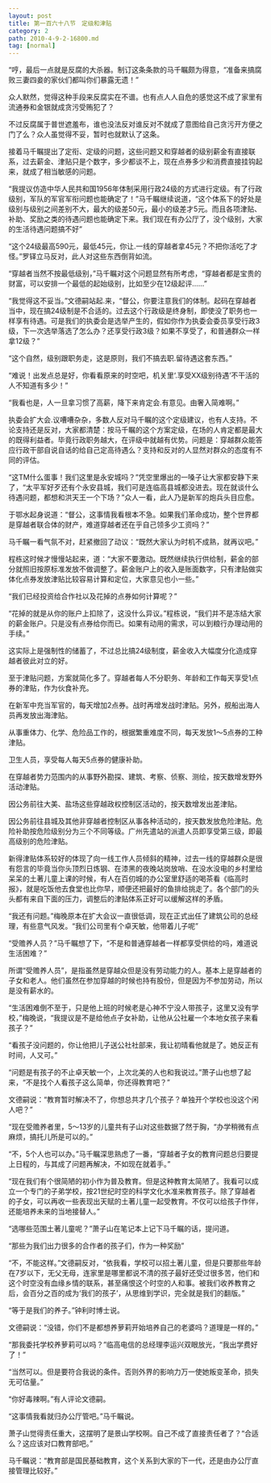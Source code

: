 ```yaml
---
layout: post
title: 第一百六十八节　定级和津贴
category: 2
path: 2010-4-9-2-16800.md
tag: [normal]
---
```


“哼，最后一点就是反腐的大杀器。制订这条条款的马千瞩颇为得意，“准备来搞腐败三妻四妾的家伙们都叫你们暴露无遗！”

众人默然，觉得这种手段来反腐实在不谱。也有点人人自危的感觉这不成了家里有流通券和金银就成贪污受贿犯了？

不过反腐属于普世遮羞布，谁也没法反对谁反对不就成了意图给自己贪污开方便之门了么？众人虽觉得不妥，暂时也就默认了这条。

接着马千瞩提出了定衔、定级的问题，这些问题又和穿越者的级别薪金有直接联系，过去薪金、津贴只是个数字，多少都谈不上，现在点券多少和消费直接挂钩起来，就成了相当敏感的问题。

“我提议仿造中华人民共和国1956年体制采用行政24级的方式进行定级。有了行政级别，军队的军官军衔问题也能确定了！”马千瞩继续说道，“这个体系下的好处是级别与级别之间差别不大，最大的级差50元，最小的级差才5元。而且各项津贴、补助、奖励之类的待遇问题也能确定下来。我们现在有办公厅了，没个级别，大家的生活待遇问题搞不好”

“这个24级最高590元，最低45元，你让.一线的穿越者拿45元？不把你活吃了才怪。”罗铎立马反对，此人对这些东西倒背如流。

“穿越者当然不按最低级别，”马千瞩对这个问题显然有所考虑，“穿越者都是宝贵的财富，可以安排一个最低的起始级别，比如至少在12级起评……”

“我觉得这不妥当。”文德嗣站起.来，“督公，你要注意我们的体制。起码在穿越者当中，现在搞24级制是不合适的。过去这个行政级是终身制，即使没了职务也一样享有待遇。可是我们的执委会是选举产生的，假如你作为执委会委员享受行政3级，下一次选举落选了怎么办？还享受行政3级？如果不享受了，和普通群众一样拿12级？”

“这个自然，级别跟职务走，这是原则，我们不搞去职.留待遇这套东西。”

“难说！出发点总是好，你看看原来的时空吧，机关里‘.享受XX级别待遇’不干活的人不知道有多少！”

“我看也是，人一旦拿习惯了高薪，降下来肯定会.有意见。由奢入简难啊。”

执委会扩大会.议嘈嘈杂杂，多数人反对马千瞩的这个定级建议，也有人支持。不论支持还是反对，大家都清楚：按马千瞩的这个方案定级，在场的人肯定都是最大的既得利益者。毕竟行政职务越大，在评级中就越有优势。问题是：穿越群众能答应行政干部自说自话的给自己定高待遇么？支持和反对的人显然对群众的态度有不同的评估。

“这TM什么蛋事！我们这里是永安城吗？”凭空里爆出的一嗓子让大家都安静下来了，“太平军好歹还有个永安县城，我们可是连临高县城都没进去。现在就谈什么待遇问题，都想和洪天王一个下场？”众人一看，此人乃是新军的炮兵头目应愈。

于鄂水起身说道：“督公，这事情我看根本不急。如果我们革命成功，整个世界都是穿越者联合体的财产，难道穿越者还在乎自己领多少工资吗？”

马千瞩一看气氛不对，赶紧撤回了动议：“既然大家认为时机不成熟，就再议吧。”

程栋这时候才慢慢站起来，道：“大家不要激动。既然继续执行供给制，薪金的部分就照旧按原标准发放不做调整了。薪金账户上的收入是账面数字，只有津贴做实体化点券发放津贴比较容易计算和定位，大家意见也小一些。”

“我们已经投资给合作社以及花掉的点券如何计算呢？”

“花掉的就是从你的账户上扣除了，这没什么异议。”程栋说，“我们并不是冻结大家的薪金账户。只是没有点券给你而已。如果有动用的需求，可以到粮行办理动用的手续。”

这实际上是强制性的储蓄了，不过总比搞24级制度，薪金收入大幅度分化造成穿越者彼此对立的好。

至于津贴问题，方案就简化多了。穿越者每人不分职务、年龄和工作每天享受1点券的津贴，作为伙食补充。

在新军中充当军官的，每天增加2点券。战时再增发战时津贴。另外，舰船出海人员再发放出海津贴。

从事重体力、化学、危险品工作的，根据繁重难度不同，每天发放1～5点券的工种津贴。

卫生人员，享受每人每天5点券的健康补助。

在穿越者势力范围内的从事野外勘探、建筑、考察、侦察、测绘，按天数增发野外活动津贴。

因公务前往大美、盐场这些穿越政权控制区活动的，按天数增发出差津贴。

因公务前往县城及其他非穿越者控制区从事各种活动的，按天数发放危险津贴。危险补助按危险级别分为三个不同等级。广州先遣站的派遣人员即享受第三级，即最高级别的危险津贴。

新得津贴体系较好的体现了向一线工作人员倾斜的精神，过去一线的穿越群众是很有怨言的毕竟当你头顶烈日炼钢、在漆黑的夜晚站岗放哨、在没水没电的乡村里给呆呆的土著儿童上课的时候，有人在百仞城的办公室里舒适的喝茶看《临高时报》，就是吃饭他去食堂也比你早，顺便还把最好的鱼排给挑走了。各个部门的头头都有来自下面的压力，调整后的津贴体系正好可以缓解这样的矛盾。

“我还有问题。”梅晚原本在扩大会议一直很低调，现在正式出任了建筑公司的总经理，有些意气风发。“我们公司里有个卓天敏，他带着儿子呢”

“受赡养人员？”马千瞩想了下，“不是和普通穿越者一样都享受供给的吗，难道说生活困难？”

所谓“受赡养人员”，是指虽然是穿越众但是没有劳动能力的人。基本上是穿越者的子女和老人。他们虽然在参加穿越的时候也持有股份，但是因为不参加劳动，所以是没有薪水的。

“生活困难倒不至于，只是他上班的时候老是心神不宁没人带孩子，这里又没有学校，”梅晚说，“我提议是不是给他点子女补助，让他从公社雇一个本地女孩子来看孩子？”

“看孩子没问题的，你让他把儿子送公社社部来，我让初晴看他就是了。她反正有时间，人又可。”

“问题是有孩子的不止卓天敏一个，上次北美的人也和我说过。”萧子山也想了起来，“不是找个人看孩子这么简单，你还得教育吧？”

文德嗣说：“教育暂时解决不了，你想总共才几个孩子？单独开个学校也没这个闲人吧？”

“现在受赡养者里，5～13岁的儿童共有子山对这些数据了然于胸，“办学稍微有点麻烦，搞托儿所是可以的。”

“不，5个人也可以办。”马千瞩深思熟虑了一番，“穿越者子女的教育问题总归要提上日程的，与其成了问题再解决，不如现在就着手。”

“现在我们有个很简陋的初小作为普及教育。但是这种教育太简陋了。我看可以成立一个专门的子弟学校，按21世纪时空的科学文化水准来教育孩子。除了穿越者的子女，可以再收一些表现出天赋的土著儿童一起受教育。不仅可以给孩子作伴，还能培养未来的当地接替人。”

“选哪些范围土著儿童呢？”萧子山在笔记本上记下马千瞩的话，提问道。

“那些为我们出力很多的合作者的孩子们，作为一种奖励”

“不，不能这样。”文德嗣反对，“依我看，学校可以招土著儿童，但是只要那些年龄在7岁以下，无父无母，连家里是哪里都说不清的孩子最好还受过很多苦，他们和这个时空没有血缘乡情的联系，甚至痛恨这个时空的人和事。被我们收养教育之后，会百分之百的成为‘我们的孩子’，从思维到学识，完全就是我们的翻版。”

“等于是我们的养子。”钟利时博士说。

文德嗣说：“没错，你们不是都想养萝莉开始培养自己的老婆吗？道理是一样的。”

“那我委托学校养萝莉可以吗？”临高电信的总经理李运兴双眼放光，“我出学费好了！”

“当然可以。但是要符合我说的条件。否则外界的影响力万一使她叛变革命，损失无可估量。”

“你好毒辣啊。”有人评论文德嗣。

“这事情我看就归办公厅管吧。”马千瞩说。

萧子山觉得责任重大，这摆明了是景山学校啊。自己不成了直接责任者了？“合适么？这应该对口教育部吧。”

马千瞩说：“教育部是国民基础教育，这个关系到大家的下一代，还是由办公厅直接管理比较好。”